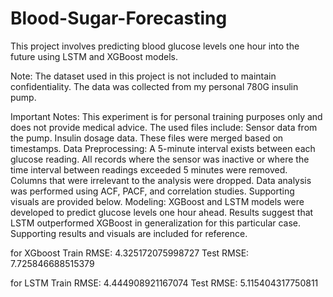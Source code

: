 # Blood-Sugar-Forecasting
This project involves predicting blood glucose levels one hour into the future using LSTM and XGBoost models.

Note: The dataset used in this project is not included to maintain confidentiality. The data was collected from my personal 780G insulin pump.

Important Notes:
This experiment is for personal training purposes only and does not provide medical advice.
The used files include:
Sensor data from the pump.
Insulin dosage data.
These files were merged based on timestamps.
Data Preprocessing:
A 5-minute interval exists between each glucose reading.
All records where the sensor was inactive or where the time interval between readings exceeded 5 minutes were removed.
Columns that were irrelevant to the analysis were dropped.
Data analysis was performed using ACF, PACF, and correlation studies. Supporting visuals are provided below.
Modeling:
XGBoost and LSTM models were developed to predict glucose levels one hour ahead.
Results suggest that LSTM outperformed XGBoost in generalization for this particular case.
Supporting results and visuals are included for reference.

for XGboost
Train RMSE: 4.325172075998727
Test RMSE: 7.725846688515379

for LSTM 
Train RMSE: 4.444908921167074
Test RMSE: 5.115404317750811
